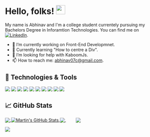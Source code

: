 # Hello, folks! <img src="https://raw.githubusercontent.com/MartinHeinz/MartinHeinz/master/wave.gif" width="30px" height="30px"/>

My name is Abhinav and I'm a college student currentely pursuing my Bachelors Degree in Inforamtion Technologies.
You can find me on [![LinkedIn][3.2]][3].
- 🔭 I’m currently working on Front-End Developmnet.
- 🌱 Currently learning "How to centre a Div".
- 🤔 I’m looking for help with KaboomJs.
- 📫 How to reach me: abhinav07c@gmail.com.



## 🔧 Technologies & Tools
![](https://img.shields.io/badge/Code-C++-informational?style=flat&logo=cplusplus&logoColor=white&color=#00599C)
![](https://img.shields.io/badge/Code-C-informational?style=flat&logo=c&logoColor=white&color=#A8B9CC)
![](https://img.shields.io/badge/Code-JavaScript-informational?style=flat&logo=javascript&logoColor=white&color=#F7DF1E)
![](https://img.shields.io/badge/Markup-html5-informational?style=flat&logo=html5&logoColor=white&color=#E34F26)
![](https://img.shields.io/badge/Style-css-informational?style=flat&logo=csswizardry&logoColor=white&color=#E34F26)
![](https://img.shields.io/badge/Style-Bootstrap-informational?style=flat&logo=bootstrap&logoColor=white&color=#E34F26)
![](https://img.shields.io/badge/Dev-Git-informational?style=flat&logo=git&logoColor=white&color=#E34F26)
![](https://img.shields.io/badge/Editor-VSCode-informational?style=flat&logo=visualstudiocode&logoColor=white&color=#E34F26)
![](https://img.shields.io/badge/Design-Figma-informational?style=flat&logo=figma&logoColor=white&color=#E34F26)
![](https://img.shields.io/badge/Design-Ai-informational?style=flat&logo=adobeillustrator&logoColor=white&color=#E34F26)

## &#x1f4c8; GitHub Stats

<a href="https://github.com/abhinav0git">
  <img align="center" src="https://github-readme-stats.vercel.app/api/top-langs/?username=abhinav0git&title_color=ffffff&text_color=c9cacc&icon_color=2bbc8a&bg_color=1d1f21&langs_count=3" />
</a>
<a href="https://github.com/abhinav0git">
  <img align="center" src="https://github-readme-stats.vercel.app/api?username=abhinav0git&show_icons=true&line_height=27&count_private=true&theme=dracula" alt="Martin's GitHub Stats" />
</a>

<a href="https://github.com/abhinav0git/AushadHubFrontEnd">
  <img align="center" src="https://github-readme-stats.vercel.app/api/pin/?username=abhinav0git&repo=AushadHubFrontEnd&title_color=ffffff&text_color=c9cacc&icon_color=2bbc8a&bg_color=1d1f21" />
</a>


<a href="https://github.com/abhinav0git/PalletShallet" style="padding:2rem;">
  <img align="center" src="https://github-readme-stats.vercel.app/api/pin/?username=abhinav0git&repo=PalletShallet&title_color=ffffff&text_color=c9cacc&icon_color=2bbc8a&bg_color=1d1f21" />
</a>    

![](https://komarev.com/ghpvc/?username=abhinav0git)

<!-- icons with padding -->

[1.1]: http://i.imgur.com/tXSoThF.png (twitter icon with padding)
[2.1]: http://i.imgur.com/0o48UoR.png (github icon with padding)

<!-- icons without padding -->

[1.2]: http://i.imgur.com/wWzX9uB.png (twitter icon without padding)
[2.2]: http://i.imgur.com/9I6NRUm.png (github icon without padding)
[3.2]: https://raw.githubusercontent.com/MartinHeinz/MartinHeinz/master/linkedin-3-16.png (LinkedIn icon without padding)


<!-- links to your social media accounts -->

[2]: https://github.com/abhinav0git
[3]: https://www.linkedin.com/in/abhinav07c/


<!-- Resources -->
<!-- Icons: https://simpleicons.org/ -->
<!-- GitHub Stats: https://github.com/anuraghazra/github-readme-stats -->
<!-- Emojis: https://emojipedia.org/emoji/ -->
<!-- HTML Emojis: https://www.fileformat.info/index.htm -->
<!-- Shields: https://shields.io/ -->
<!-- Awesome GitHub Profile README: https://github.com/abhisheknaiidu/awesome-github-profile-readme -->
